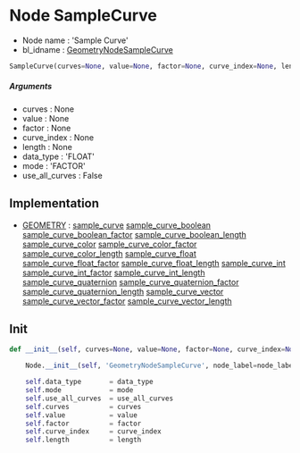 # Node SampleCurve

- Node name : 'Sample Curve'
- bl_idname : [GeometryNodeSampleCurve](https://docs.blender.org/api/current/bpy.types.GeometryNodeSampleCurve.html)


``` python
SampleCurve(curves=None, value=None, factor=None, curve_index=None, length=None, data_type='FLOAT', mode='FACTOR', use_all_curves=False, node_label=None, node_color=None, **kwargs)
```
##### Arguments

- curves : None
- value : None
- factor : None
- curve_index : None
- length : None
- data_type : 'FLOAT'
- mode : 'FACTOR'
- use_all_curves : False

## Implementation

- [GEOMETRY](/docs/GeoNodes/socket_GEOMETRY.md) : [sample_curve](/docs/GeoNodes/socket_GEOMETRY.md#sample_curve) [sample_curve_boolean](/docs/GeoNodes/socket_GEOMETRY.md#sample_curve_boolean) [sample_curve_boolean_factor](/docs/GeoNodes/socket_GEOMETRY.md#sample_curve_boolean_factor) [sample_curve_boolean_length](/docs/GeoNodes/socket_GEOMETRY.md#sample_curve_boolean_length) [sample_curve_color](/docs/GeoNodes/socket_GEOMETRY.md#sample_curve_color) [sample_curve_color_factor](/docs/GeoNodes/socket_GEOMETRY.md#sample_curve_color_factor) [sample_curve_color_length](/docs/GeoNodes/socket_GEOMETRY.md#sample_curve_color_length) [sample_curve_float](/docs/GeoNodes/socket_GEOMETRY.md#sample_curve_float) [sample_curve_float_factor](/docs/GeoNodes/socket_GEOMETRY.md#sample_curve_float_factor) [sample_curve_float_length](/docs/GeoNodes/socket_GEOMETRY.md#sample_curve_float_length) [sample_curve_int](/docs/GeoNodes/socket_GEOMETRY.md#sample_curve_int) [sample_curve_int_factor](/docs/GeoNodes/socket_GEOMETRY.md#sample_curve_int_factor) [sample_curve_int_length](/docs/GeoNodes/socket_GEOMETRY.md#sample_curve_int_length) [sample_curve_quaternion](/docs/GeoNodes/socket_GEOMETRY.md#sample_curve_quaternion) [sample_curve_quaternion_factor](/docs/GeoNodes/socket_GEOMETRY.md#sample_curve_quaternion_factor) [sample_curve_quaternion_length](/docs/GeoNodes/socket_GEOMETRY.md#sample_curve_quaternion_length) [sample_curve_vector](/docs/GeoNodes/socket_GEOMETRY.md#sample_curve_vector) [sample_curve_vector_factor](/docs/GeoNodes/socket_GEOMETRY.md#sample_curve_vector_factor) [sample_curve_vector_length](/docs/GeoNodes/socket_GEOMETRY.md#sample_curve_vector_length)

## Init

``` python
def __init__(self, curves=None, value=None, factor=None, curve_index=None, length=None, data_type='FLOAT', mode='FACTOR', use_all_curves=False, node_label=None, node_color=None, **kwargs):

    Node.__init__(self, 'GeometryNodeSampleCurve', node_label=node_label, node_color=node_color, **kwargs)

    self.data_type       = data_type
    self.mode            = mode
    self.use_all_curves  = use_all_curves
    self.curves          = curves
    self.value           = value
    self.factor          = factor
    self.curve_index     = curve_index
    self.length          = length
```
